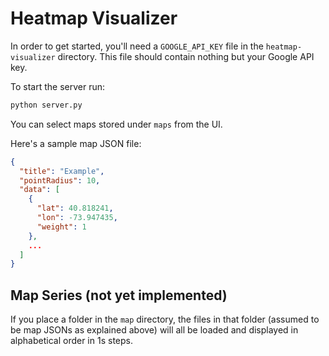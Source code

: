 # Heatmap Visualizer

In order to get started, you'll need a `GOOGLE_API_KEY` file in the `heatmap-visualizer` directory.
This file should contain nothing but your Google API key.

To start the server run:

```bash
python server.py
```

You can select maps stored under `maps` from the UI.

Here's a sample map JSON file:

```json
{
  "title": "Example",
  "pointRadius": 10,
  "data": [
    {
      "lat": 40.818241,
      "lon": -73.947435,
      "weight": 1
    },
    ...
  ]
}
```

## Map Series (not yet implemented)

If you place a folder in the `map` directory, the files in that folder (assumed to be map JSONs as explained above) will all be loaded and displayed in alphabetical order in 1s steps.
